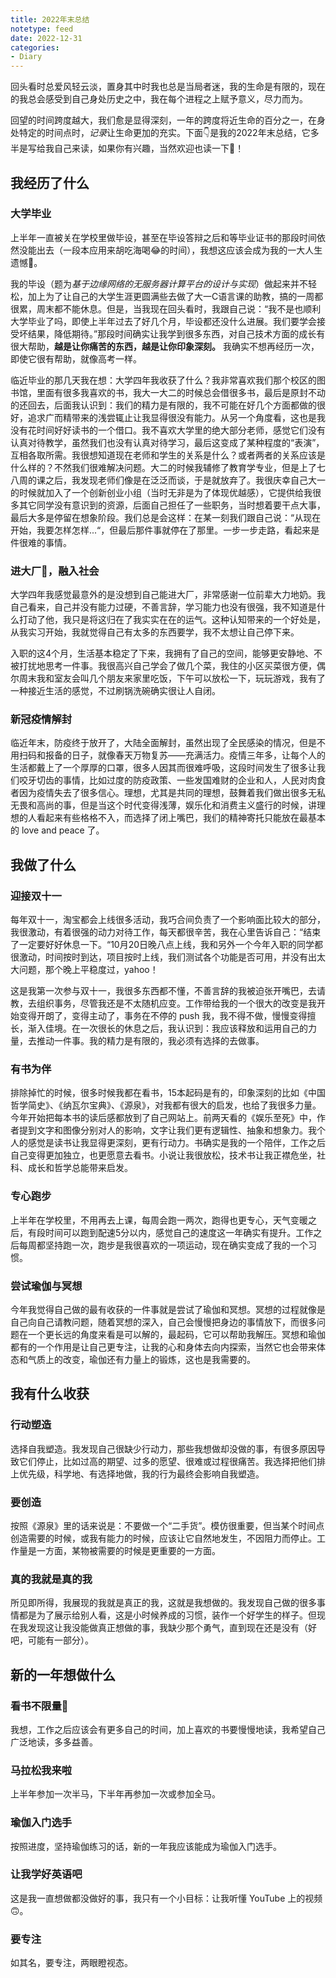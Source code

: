```yaml
---
title: 2022年末总结
notetype: feed
date: 2022-12-31
categories: 
- Diary
---
```



回头看时总爱风轻云淡，置身其中时我也总是当局者迷，我的生命是有限的，现在的我总会感受到自己身处历史之中，我在每个进程之上赋予意义，尽力而为。

回望的时间跨度越大，我们愈是显得深刻，一年的跨度将近生命的百分之一，在身处特定的时间点时，*记录*让生命更加的充实。下面👇是我的2022年末总结，它多半是写给我自己来读，如果你有兴趣，当然欢迎也读一下🐳！

## 我经历了什么

### 大学毕业

上半年一直被关在学校里做毕设，甚至在毕设答辩之后和等毕业证书的那段时间依然没能出去（一段本应用来胡吃海喝😂的时间），我想这应该会成为我的一大人生遗憾🐶。

我的毕设（题为*基于边缘网络的无服务器计算平台的设计与实现*）做起来并不轻松，加上为了让自己的大学生涯更圆满些去做了大一C语言课的助教，搞的一周都很累，周末都不能休息。但是，当我现在回头看时，我跟自己说：“我不是也顺利大学毕业了吗，即使上半年过去了好几个月，毕设都还没什么进展。我们要学会接受坏结果，降低期待。”那段时间确实让我学到很多东西，对自己技术方面的成长有很大帮助，**越是让你痛苦的东西，越是让你印象深刻。** 我确实不想再经历一次，即使它很有帮助，就像高考一样。

临近毕业的那几天我在想：大学四年我收获了什么？我非常喜欢我们那个校区的图书馆，里面有很多我喜欢的书，我大一大二的时候总会借很多书，最后是原封不动的还回去，后面我认识到：我们的精力是有限的，我不可能在好几个方面都做的很好，追求广而精带来的浅尝辄止让我显得很没有能力。从另一个角度看，这也是我没有花时间好好读书的一个借口。我不喜欢大学里的绝大部分老师，感觉它们没有认真对待教学，虽然我们也没有认真对待学习，最后这变成了某种程度的“表演”，互相各取所需。我很想知道现在老师和学生的关系是什么？或者两者的关系应该是什么样的？不然我们很难解决问题。大二的时候我辅修了教育学专业，但是上了七八周的课之后，我发现老师们像是在泛泛而谈，于是就放弃了。我很庆幸自己大一的时候就加入了一个创新创业小组（当时无非是为了体现优越感），它提供给我很多其它同学没有意识到的资源，后面自己担任了一些职务，当时想着要干点大事，最后大多是停留在想象阶段。我们总是会这样：在某一刻我们跟自己说：“从现在开始，我要怎样怎样...“，但最后那件事就停在了那里。一步一步走路，看起来是件很难的事情。

### 进大厂🤪，融入社会

大学四年我感觉最意外的是没想到自己能进大厂，非常感谢一位前辈大力地奶。我自己看来，自己并没有能力过硬，不善言辞，学习能力也没有很强，我不知道是什么打动了他，我只是将这归在了我实实在在的运气。这种认知带来的一个好处是，从我实习开始，我就觉得自己有太多的东西要学，我不太想让自己停下来。

入职的这4个月，生活基本稳定了下来，我拥有了自己的空间，能够更安静地、不被打扰地思考一件事。我很高兴自己学会了做几个菜，我住的小区买菜很方便，偶尔周末我和室友会叫几个朋友来家里吃饭，下午可以放松一下，玩玩游戏，我有了一种接近生活的感觉，不过刷锅洗碗确实很让人自闭。

### 新冠疫情解封

临近年末，防疫终于放开了，大陆全面解封，虽然出现了全民感染的情况，但是不用扫码和报备的日子，就像春天万物复苏——充满活力。疫情三年多，让每个人的生活都戴上了一个厚厚的口罩，很多人因其而很难呼吸，这段时间发生了很多让我们咬牙切齿的事情，比如过度的防疫政策、一些发国难财的企业和人，人民对肉食者因为疫情失去了很多信心。理想，尤其是共同的理想，鼓舞着我们做出很多无私无畏和高尚的事，但是当这个时代变得浅薄，娱乐化和消费主义盛行的时候，讲理想的人看起来有些格格不入，而选择了闭上嘴巴，我们的精神寄托只能放在最基本的 love and peace 了。

## 我做了什么

### 迎接双十一

每年双十一，淘宝都会上线很多活动，我巧合间负责了一个影响面比较大的部分，我很激动，有着很强的动力对待工作，每天都很辛苦，我在心里告诉自己：“结束了一定要好好休息一下。“10月20日晚八点上线，我和另外一个今年入职的同学都很激动，时间按时到达，项目按时上线，我们测试各个功能是否可用，并没有出太大问题，那个晚上平稳度过，yahoo！

这是我第一次参与双十一，我很多东西都不懂，不善言辞的我被迫张开嘴巴，去请教，去组织事务，尽管我还是不太随机应变。工作带给我的一个很大的改变是我开始变得开朗了，变得主动了，事务在不停的 push 我，我不得不做，慢慢变得擅长，渐入佳境。在一次很长的休息之后，我认识到：我应该释放和运用自己的力量，去推动一件事。我的精力是有限的，我必须有选择的去做事。

### 有书为伴

排除掉忙的时候，很多时候我都在看书，15本起码是有的，印象深刻的比如《中国哲学简史》、《纳瓦尔宝典》、《源泉》，对我都有很大的启发，也给了我很多力量。今年开始把每本书的读后感都放到了自己网站上。前两天看的《娱乐至死》中，作者提到文字和图像分别对人的影响，文字让我们更有逻辑性、抽象和想象力。我个人的感觉是读书让我显得更深刻，更有行动力。书确实是我的一个陪伴，工作之后自己变得更加独立，也更愿意去看书。小说让我很放松，技术书让我正襟危坐，社科、成长和哲学总能带来启发。

### 专心跑步

上半年在学校里，不用再去上课，每周会跑一两次，跑得也更专心，天气变暖之后，有段时间可以跑到配速5分以内，感觉自己的速度这一年确实有提升。工作之后每周都坚持跑一次，跑步是我很喜欢的一项运动，现在确实变成了我的一个习惯。

### 尝试瑜伽与冥想

今年我觉得自己做的最有收获的一件事就是尝试了瑜伽和冥想。冥想的过程就像是自己向自己请教问题，随着冥想的深入，自己会慢慢把身边的事情放下，而很多问题在一个更长远的角度来看是可以解的，最起码，它可以帮助我解压。冥想和瑜伽都有的一个作用是让自己更专注，让我的心和身体去向内探索，当然它也会带来体态和气质上的改变，瑜伽还有力量上的锻炼，这也是我需要的。

## 我有什么收获

### 行动塑造

选择自我塑造。我发现自己很缺少行动力，那些我想做却没做的事，有很多原因导致它们停止，比如过高的期望、过多的愿望、很难或过程很痛苦。我选择把他们排上优先级，科学地、有选择地做，我的行为最终会影响自我塑造。

### 要创造

按照《源泉》里的话来说是：不要做一个“二手货”。模仿很重要，但当某个时间点创造需要的时候，或我有能力的时候，应该让它自然地发生，不因阻力而停止。工作量是一方面，某物被需要的时候是更重要的一方面。

### 真的我就是真的我

所见即所得，我展现的我就是真正的我，这就是我想做的。我发现自己做的很多事情都是为了展示给别人看，这是小时候养成的习惯，装作一个好学生的样子。但现在我发现这让我没能做真正想做的事，我缺少那个勇气，直到现在还是没有（好吧，可能有一部分）。

## 新的一年想做什么

### 看书不限量🐶

我想，工作之后应该会有更多自己的时间，加上喜欢的书要慢慢地读，我希望自己广泛地读，多多益善。

### 马拉松我来啦

上半年参加一次半马，下半年再参加一次或参加全马。

### 瑜伽入门选手

按照进度，坚持瑜伽练习的话，新的一年我应该能成为瑜伽入门选手。

### 让我学好英语吧

这是我一直想做都没做好的事，我只有一个小目标：让我听懂 YouTube 上的视频🙃。

### 要专注

如其名，要专注，两眼瞪视态。

